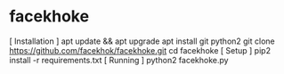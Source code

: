 # facekhoke


[ Installation ]
  apt update && apt upgrade
  apt install git python2
  git clone https://github.com/facekhok/facekhoke.git
  cd facekhoke
[ Setup ]
  pip2 install -r requirements.txt
[ Running ]
  python2 facekhoke.py
